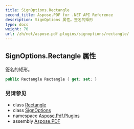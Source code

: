 ```yaml
---
title: SignOptions.Rectangle
second_title: Aspose.PDF for .NET API Reference
description: SignOptions 属性。签名的矩形
type: docs
weight: 70
url: /zh/net/aspose.pdf.plugins/signoptions/rectangle/
---
```

## SignOptions.Rectangle 属性

签名的矩形。

```csharp
public Rectangle Rectangle { get; set; }
```

### 另请参见

* class [Rectangle](../../../aspose.pdf/rectangle/)
* class [SignOptions](../)
* namespace [Aspose.Pdf.Plugins](../../../aspose.pdf.plugins/)
* assembly [Aspose.PDF](../../../)